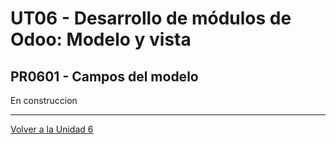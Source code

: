 # UT06 - Desarrollo de módulos de Odoo: Modelo y vista
## PR0601 - Campos del modelo

En construccion

 


---
[Volver a la Unidad 6](../)